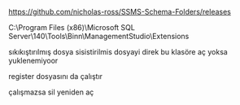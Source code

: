 https://github.com/nicholas-ross/SSMS-Schema-Folders/releases

C:\Program Files (x86)\Microsoft SQL Server\140\Tools\Binn\ManagementStudio\Extensions

sıkıkıştırılmış dosya
sisistirilmis dosyayi direk bu klasöre aç yoksa yuklenemiyoor

register dosyasını da çalıştır

çalışmazsa sil yeniden aç
